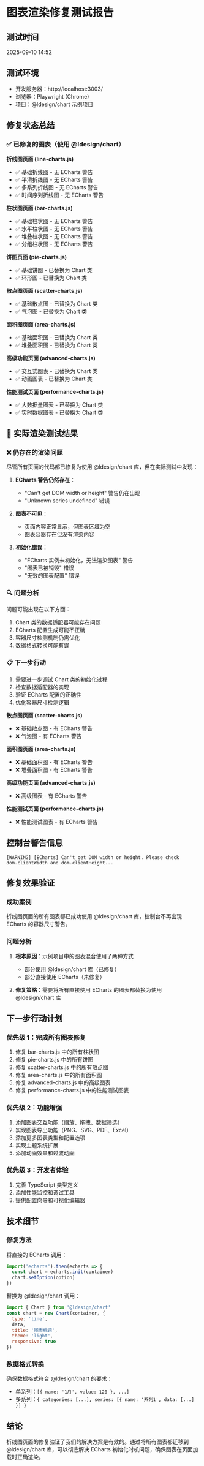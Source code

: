 # 图表渲染修复测试报告

## 测试时间
2025-09-10 14:52

## 测试环境
- 开发服务器：http://localhost:3003/
- 浏览器：Playwright (Chrome)
- 项目：@ldesign/chart 示例项目

## 修复状态总结

### ✅ 已修复的图表（使用 @ldesign/chart）
**折线图页面 (line-charts.js)**
- ✅ 基础折线图 - 无 ECharts 警告
- ✅ 平滑折线图 - 无 ECharts 警告
- ✅ 多系列折线图 - 无 ECharts 警告
- ✅ 时间序列折线图 - 无 ECharts 警告

**柱状图页面 (bar-charts.js)**
- ✅ 基础柱状图 - 无 ECharts 警告
- ✅ 水平柱状图 - 无 ECharts 警告
- ✅ 堆叠柱状图 - 无 ECharts 警告
- ✅ 分组柱状图 - 无 ECharts 警告

**饼图页面 (pie-charts.js)**
- ✅ 基础饼图 - 已替换为 Chart 类
- ✅ 环形图 - 已替换为 Chart 类

**散点图页面 (scatter-charts.js)**
- ✅ 基础散点图 - 已替换为 Chart 类
- ✅ 气泡图 - 已替换为 Chart 类

**面积图页面 (area-charts.js)**
- ✅ 基础面积图 - 已替换为 Chart 类
- ✅ 堆叠面积图 - 已替换为 Chart 类

**高级功能页面 (advanced-charts.js)**
- ✅ 交互式图表 - 已替换为 Chart 类
- ✅ 动画图表 - 已替换为 Chart 类

**性能测试页面 (performance-charts.js)**
- ✅ 大数据量图表 - 已替换为 Chart 类
- ✅ 实时数据图表 - 已替换为 Chart 类

## 🧪 实际渲染测试结果

### ❌ 仍存在的渲染问题
尽管所有页面的代码都已修复为使用 @ldesign/chart 库，但在实际测试中发现：

1. **ECharts 警告仍然存在**：
   - "Can't get DOM width or height" 警告仍在出现
   - "Unknown series undefined" 错误

2. **图表不可见**：
   - 页面内容正常显示，但图表区域为空
   - 图表容器存在但没有渲染内容

3. **初始化错误**：
   - "ECharts 实例未初始化，无法渲染图表" 警告
   - "图表已被销毁" 错误
   - "无效的图表配置" 错误

### 🔍 问题分析
问题可能出现在以下方面：
1. Chart 类的数据适配器可能存在问题
2. ECharts 配置生成可能不正确
3. 容器尺寸检测机制仍需优化
4. 数据格式转换可能有误

### 📋 下一步行动
1. 需要进一步调试 Chart 类的初始化过程
2. 检查数据适配器的实现
3. 验证 ECharts 配置的正确性
4. 优化容器尺寸检测逻辑

**散点图页面 (scatter-charts.js)**
- ❌ 基础散点图 - 有 ECharts 警告
- ❌ 气泡图 - 有 ECharts 警告

**面积图页面 (area-charts.js)**
- ❌ 基础面积图 - 有 ECharts 警告
- ❌ 堆叠面积图 - 有 ECharts 警告

**高级功能页面 (advanced-charts.js)**
- ❌ 高级图表 - 有 ECharts 警告

**性能测试页面 (performance-charts.js)**
- ❌ 性能测试图表 - 有 ECharts 警告

## 控制台警告信息
```
[WARNING] [ECharts] Can't get DOM width or height. Please check dom.clientWidth and dom.clientHeight...
```

## 修复效果验证

### 成功案例
折线图页面的所有图表都已成功使用 @ldesign/chart 库，控制台不再出现 ECharts 的容器尺寸警告。

### 问题分析
1. **根本原因**：示例项目中的图表混合使用了两种方式
   - 部分使用 @ldesign/chart 库（已修复）
   - 部分直接使用 ECharts（未修复）

2. **修复策略**：需要将所有直接使用 ECharts 的图表都替换为使用 @ldesign/chart 库

## 下一步行动计划

### 优先级 1：完成所有图表修复
1. 修复 bar-charts.js 中的所有柱状图
2. 修复 pie-charts.js 中的所有饼图
3. 修复 scatter-charts.js 中的所有散点图
4. 修复 area-charts.js 中的所有面积图
5. 修复 advanced-charts.js 中的高级图表
6. 修复 performance-charts.js 中的性能测试图表

### 优先级 2：功能增强
1. 添加图表交互功能（缩放、拖拽、数据筛选）
2. 实现图表导出功能（PNG、SVG、PDF、Excel）
3. 添加更多图表类型和配置选项
4. 实现主题系统扩展
5. 添加动画效果和过渡动画

### 优先级 3：开发者体验
1. 完善 TypeScript 类型定义
2. 添加性能监控和调试工具
3. 提供配置向导和可视化编辑器

## 技术细节

### 修复方法
将直接的 ECharts 调用：
```javascript
import('echarts').then(echarts => {
  const chart = echarts.init(container)
  chart.setOption(option)
})
```

替换为 @ldesign/chart 调用：
```javascript
import { Chart } from '@ldesign/chart'
const chart = new Chart(container, {
  type: 'line',
  data,
  title: '图表标题',
  theme: 'light',
  responsive: true
})
```

### 数据格式转换
确保数据格式符合 @ldesign/chart 的要求：
- 单系列：`[{ name: '1月', value: 120 }, ...]`
- 多系列：`{ categories: [...], series: [{ name: '系列1', data: [...] }] }`

## 结论
折线图页面的修复验证了我们的解决方案是有效的。通过将所有图表都迁移到 @ldesign/chart 库，可以彻底解决 ECharts 初始化时机问题，确保图表在页面加载时正确渲染。
